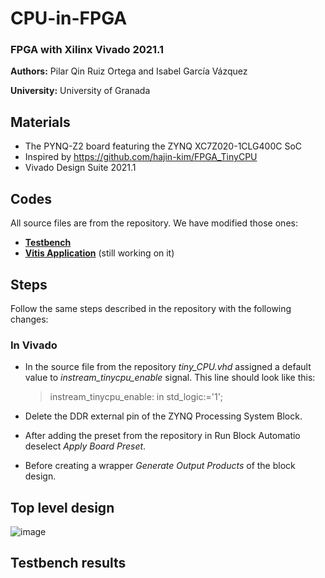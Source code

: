 # CPU-in-FPGA
### FPGA with Xilinx Vivado 2021.1

**Authors:** Pilar Qin Ruiz Ortega and Isabel García Vázquez

**University:** University of Granada

## Materials
* The PYNQ-Z2 board featuring the ZYNQ XC7Z020-1CLG400C SoC
* Inspired by https://github.com/hajin-kim/FPGA_TinyCPU
* Vivado Design Suite 2021.1

## Codes
All source files are from the repository. We have modified those ones:
* [**Testbench**](https://github.com/isabelgarciav/CPU-en-FPGA/blob/main/tb_tiny_CPU.vhd)
* [**Vitis Application**](https://github.com/isabelgarciav/CPU-en-FPGA/blob/main/helloworld.c) (still working on it)

## Steps
Follow the same steps described in the repository with the following changes:
### In Vivado
* In the source file from the repository *tiny_CPU.vhd* assigned a default value to *instream_tinycpu_enable* signal. This line should look like this:

  > instream_tinycpu_enable:   in std_logic:='1';
* Delete the DDR external pin of the ZYNQ Processing System Block.
* After adding the preset from the repository in Run Block Automatio deselect *Apply Board Preset*.
* Before creating a wrapper *Generate Output Products* of the block design.

## Top level design
![image](https://github.com/user-attachments/assets/87beab06-dd04-4640-8b3c-736e3d2c7741)

## Testbench results


